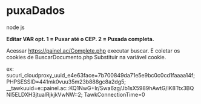# puxaDados
node js

**Editar VAR opt. 1 = Puxar até o CEP. 2 = Puxada completa.**

Acessar https://painel.ac/Complete.php executar buscar. E coletar os cookies de BuscarDocumento.php
Substituir na variável cookie.

ex:
sucuri_cloudproxy_uuid_e4e63face=7b700849da71e5e9bc0c0cd1faaaa14f; PHPSESSID=441mk0vuu35m23b888gc8a2dg5; __tawkuuid=e::painel.ac::KQ1NwG+Ir/Swa6zg/Jb1sX5989hAwtG/lK8Ttx3BQNI5ELDXH3jtualRjkjkVwNW::2; TawkConnectionTime=0
